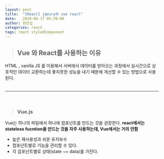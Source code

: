 ```yaml
---
layout: post
title:  "[React] jqeury와 vue react"
date:   2019-06-17 05:39:00
author: 한만섭
categories: react
tags: react styledComponent
---
```




> ##  Vue 와 React를 사용하는 이유 
  HTML , vanilla JS 를 이용해서 서버에서 데이터를 받아오는 과정에서 실시간으로 상호적인 데이터 교환하는데 좋지못한 성능을 내기 때문에
  개선할 수 있는 방법으로 사용된다.  
  　  
  
  ***
  
  
  　  
> ### Vue.js

Vue는 하나의 파일에서 하나에 컴포넌트를 만드는 것을 권장한다. **react에서는 stateless fucntion을 만드는 것을 자주 사용하는데, Vue에서는 거의 안함**  
 * 높은 재사용성과 쉬운 유지보수  
 * 컴포넌트별로 기능을 관리할 수 있다.  
 * 각 검포넌트별로 상태(state ~= data)를 가진다. 
  
